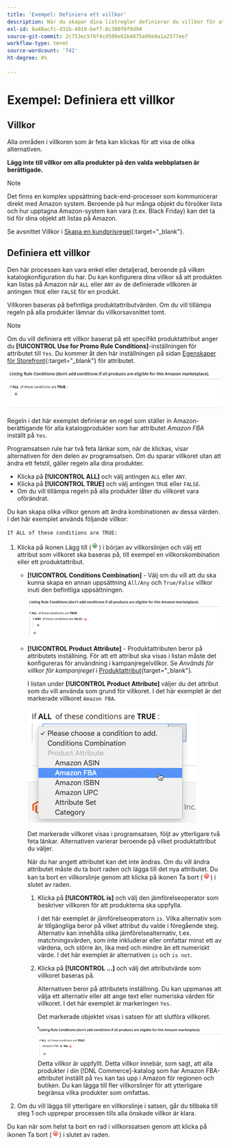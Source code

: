```yaml
---
title: 'Exempel: Definiera ett villkor'
description: När du skapar dina listregler definierar du villkor för att identifiera de Commerce-katalogprodukter som ska listas på Amazon Marketplace.
exl-id: 8a48acfc-d31b-4919-bef7-8c300f0f9d94
source-git-commit: 2c753ec5f6f4cd509e61b4875e09e9a1a2577ee7
workflow-type: tm+mt
source-wordcount: '742'
ht-degree: 0%

---
```


# Exempel: Definiera ett villkor

## Villkor

Alla områden i villkoren som är feta kan klickas för att visa de olika alternativen.

**Lägg inte till villkor om alla produkter på den valda webbplatsen är berättigade.**

>[!NOTE]
>
>Det finns en komplex uppsättning back-end-processer som kommunicerar direkt med Amazon system. Beroende på hur många objekt du försöker lista och hur upptagna Amazon-system kan vara (t.ex. Black Friday) kan det ta tid för dina objekt att listas på Amazon.

Se avsnittet Villkor i [Skapa en kundprisregel](https://docs.magento.com/user-guide/marketing/price-rules-catalog-create.html){:target=&quot;_blank&quot;}.

## Definiera ett villkor

Den här processen kan vara enkel eller detaljerad, beroende på vilken katalogkonfiguration du har. Du kan konfigurera dina villkor så att produkten kan listas på Amazon när `ALL` eller `ANY` av de definierade villkoren är antingen `TRUE` eller `FALSE` för en produkt.

Villkoren baseras på befintliga produktattributvärden. Om du vill tillämpa regeln på alla produkter lämnar du villkorsavsnittet tomt.

>[!NOTE]
>
>Om du vill definiera ett villkor baserat på ett specifikt produktattribut anger du **[!UICONTROL Use for Promo Rule Conditions]**-inställningen för attributet till `Yes`. Du kommer åt den här inställningen på sidan [Egenskaper för Storefront](https://docs.magento.com/user-guide/catalog/product-attributes-add.html){:target=&quot;_blank&quot;} för attributet.

![Villkor - rad 1](assets/ob-listing-rule-conditions-start.png)

Regeln i det här exemplet definierar en regel som ställer in Amazon-berättigande för alla katalogprodukter som har attributet _Amazon FBA_ inställt på `Yes`.

Programsatsen rule har två feta länkar som, när de klickas, visar alternativen för den delen av programsatsen. Om du sparar villkoret utan att ändra ett fetstil, gäller regeln alla dina produkter.

- Klicka på **[!UICONTROL ALL]** och välj antingen `ALL` eller `ANY`.
- Klicka på **[!UICONTROL TRUE]** och välj antingen `TRUE` eller `FALSE`.
- Om du vill tillämpa regeln på alla produkter låter du villkoret vara oförändrat.

Du kan skapa olika villkor genom att ändra kombinationen av dessa värden. I det här exemplet används följande villkor:

`If ALL of these conditions are TRUE:`

1. Klicka på ikonen Lägg till (![Lägg till](assets/btn-add-grn.png)) i början av villkorslinjen och välj ett attribut som villkoret ska baseras på, till exempel en villkorskombination eller ett produktattribut.

   - **[!UICONTROL Conditions Combination]** - Välj om du vill att du ska kunna skapa en annan uppsättning  `All/Any` och  `True/False` villkor inuti den befintliga uppsättningen.

      ![Villkorskombination](assets/ob-conditions-combinations.png)

   - **[!UICONTROL Product Attribute]** - Produktattributen beror på attributets inställning. För att ett attribut ska visas i listan måste det konfigureras för användning i kampanjregelvillkor. Se _Används för villkor för kampanjregel_ i [Produktattribut](https://docs.magento.com/user-guide/stores/attributes-product.html){target=&quot;_blank&quot;}.

      I listan under **[!UICONTROL Product Attribute]** väljer du det attribut som du vill använda som grund för villkoret. I det här exemplet är det markerade villkoret `Amazon FBA`.

      ![Villkorslinje 2, del 2](assets/ob-condition-attribute-dropdown.png)

      Det markerade villkoret visas i programsatsen, följt av ytterligare två feta länkar. Alternativen varierar beroende på vilket produktattribut du väljer.

      När du har angett attributet kan det inte ändras. Om du vill ändra attributet måste du ta bort raden och lägga till det nya attributet. Du kan ta bort en villkorslinje genom att klicka på ikonen Ta bort (![Ta bort](assets/btn-del-red.png)) i slutet av raden.

      1. Klicka på **[!UICONTROL is]** och välj den jämförelseoperator som beskriver villkoren för att produkterna ska uppfylla.

         I det här exemplet är jämförelseoperatorn `is`. Vilka alternativ som är tillgängliga beror på vilket attribut du valde i föregående steg. Alternativ kan innehålla olika jämförelsealternativ, t.ex. matchningsvärden, som inte inkluderar eller omfattar minst ett av värdena, och större än, lika med och mindre än ett numeriskt värde. I det här exemplet är alternativen `is` och `is not`.

      1. Klicka på **[!UICONTROL ...]** och välj det attributvärde som villkoret baseras på.

         Alternativen beror på attributets inställning. Du kan uppmanas att välja ett alternativ eller att ange text eller numeriska värden för villkoret. I det här exemplet är markeringen `Yes`.

         Det markerade objektet visas i satsen för att slutföra villkoret.

         ![Villkorsrad 2, del 3](assets/ob-listing-rule-condition-is.png)
   Detta villkor är uppfyllt. Detta villkor innebär, som sagt, att alla produkter i din [!DNL Commerce]-katalog som har Amazon FBA-attributet inställt på `Yes` kan tas upp i Amazon för regionen och butiken. Du kan lägga till fler villkorslinjer för att ytterligare begränsa vilka produkter som omfattas.

1. Om du vill lägga till ytterligare en villkorslinje i satsen, går du tillbaka till steg 1 och upprepar processen tills alla önskade villkor är klara.

Du kan när som helst ta bort en rad i villkorssatsen genom att klicka på ikonen Ta bort (![Ta bort](assets/btn-del-red.png)) i slutet av raden.
